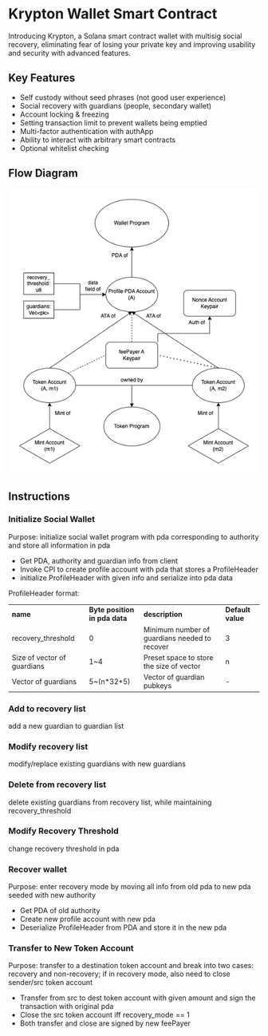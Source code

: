 # Krypton Wallet Smart Contract

Introducing Krypton, a Solana smart contract wallet with multisig social recovery, eliminating fear of losing your private key and improving usability and security with advanced features.

## Key Features

- Self custody without seed phrases (not good user experience)
- Social recovery with guardians (people, secondary wallet)
- Account locking & freezing
- Setting transaction limit to prevent wallets being emptied
- Multi-factor authentication with authApp
- Ability to interact with arbitrary smart contracts
- Optional whitelist checking

## Flow Diagram

![flow-diagram](./media/flow.png)

## Instructions

### Initialize Social Wallet

Purpose: initialize social wallet program with pda corresponding to authority and store all information in pda

- Get PDA, authority and guardian info from client
- Invoke CPI to create profile account with pda that stores a ProfileHeader
- initialize ProfileHeader with given info and serialize into pda data

ProfileHeader format:
<table>
  <tr>
   <td>
    <strong>name</strong>
   </td>
   <td><strong>Byte position in pda data </strong>
   </td>
   <td><strong>description</strong>
   </td>
   <td><strong>Default value</strong>
   </td>
  </tr>
  <tr>
   <td>recovery_threshold
   </td>
   <td>0
   </td>
   <td>Minimum number of guardians needed to recover
   </td>
   <td>3
   </td>
  </tr>
  <tr>
   <td>Size of vector of guardians
   </td>
   <td>1~4
   </td>
   <td>Preset space to store the size of vector
   </td>
   <td>n
   </td>
  </tr>
  <tr>
   <td>Vector of guardians
   </td>
   <td>5~(n*32+5)
   </td>
   <td>Vector of guardian pubkeys
   </td>
   <td>-
   </td>
  </tr>
</table>

### Add to recovery list

add a new guardian to guardian list

### Modify recovery list

modify/replace existing guardians with new guardians

### Delete from recovery list

delete existing guardians from recovery list, while maintaining recovery_threshold

### Modify Recovery Threshold

change recovery threshold in pda

### Recover wallet

Purpose: enter recovery mode by moving all info from old pda to new pda seeded with new authority

- Get PDA of old authority
- Create new profile account with new pda
- Deserialize ProfileHeader from PDA and store it in the new pda

### Transfer to New Token Account

Purpose: transfer to a destination token account and break into two cases: recovery and non-recovery; if in recovery mode, also need to close sender/src token account

- Transfer from src to dest token account with given amount and sign the transaction with original pda
- Close the src token account iff recovery_mode == 1
- Both transfer and close are signed by new feePayer
